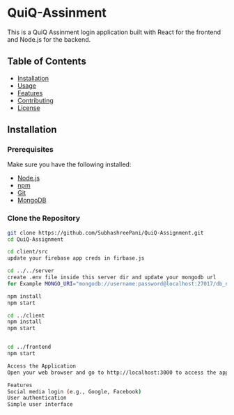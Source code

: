 # QuiQ-Assinment
This is a QuiQ Assinment login application built with React for the frontend and Node.js for the backend.

## Table of Contents

- [Installation](#installation)
- [Usage](#usage)
- [Features](#features)
- [Contributing](#contributing)
- [License](#license)

## Installation

### Prerequisites

Make sure you have the following installed:

- [Node.js](https://nodejs.org/)
- [npm](https://www.npmjs.com/)
- [Git](https://git-scm.com/)
- [MongoDB](https://www.mongodb.com/)

### Clone the Repository

```sh
git clone https://github.com/SubhashreePani/QuiQ-Assignment.git
cd QuiQ-Assignment

cd client/src
update your firebase app creds in firbase.js

cd ../../server
create .env file inside this server dir and update your mongodb url
for Example MONGO_URI="mongodb://username:password@localhost:27017/db_name"

npm install
npm start

cd ../client
npm install
npm start


cd ../frontend
npm start

Access the Application
Open your web browser and go to http://localhost:3000 to access the application.

Features
Social media login (e.g., Google, Facebook)
User authentication
Simple user interface


